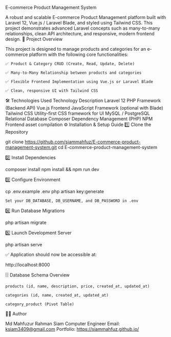 E-commerce Product Management System

A robust and scalable E-commerce Product Management platform built with Laravel 12, Vue.js / Laravel Blade, and styled using Tailwind CSS. This project demonstrates advanced Laravel concepts such as many-to-many relationships, clean API architecture, and responsive, modern frontend design.
📖 Project Overview

This project is designed to manage products and categories for an e-commerce platform with the following core functionalities:

    ✅ Product & Category CRUD (Create, Read, Update, Delete)

    ✅ Many-to-Many Relationship between products and categories

    ✅ Flexible Frontend Implementation using Vue.js or Laravel Blade

    ✅ Clean, responsive UI with Tailwind CSS

🛠️ Technologies Used
Technology	Description
Laravel 12	PHP Framework (Backend API)
Vue.js	Frontend JavaScript Framework (optional with Blade)
Tailwind CSS	Utility-first CSS framework for UI
MySQL / PostgreSQL	Relational Database
Composer	Dependency Management (PHP)
NPM	Frontend asset compilation
⚙️ Installation & Setup Guide
1️⃣ Clone the Repository

git clone https://github.com/siammahfuz/E-commerce-product-management-system.git
cd E-commerce-product-management-system

2️⃣ Install Dependencies

composer install
npm install && npm run dev

3️⃣ Configure Environment

cp .env.example .env
php artisan key:generate

    Set your DB_DATABASE, DB_USERNAME, and DB_PASSWORD in .env

4️⃣ Run Database Migrations

php artisan migrate

5️⃣ Launch Development Server

php artisan serve

✅ Application should now be accessible at:

http://localhost:8000

🗄️ Database Schema Overview

    products (id, name, description, price, created_at, updated_at)

    categories (id, name, created_at, updated_at)

    category_product (Pivot Table)
👨‍💻 Author

Md Mahfuzur Rahman Siam
Computer Engineer
Email: ksiam3409@gmail.com
Portfolio: https://siammahfuz.github.io/
